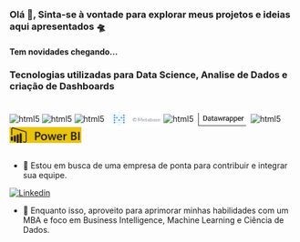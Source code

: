 ### Olá 👋, Sinta-se à vontade para explorar meus projetos e ideias aqui apresentados  🛸


#### Tem novidades chegando...


### Tecnologias utilizadas para Data Science, Analise de Dados e criação de Dashboards

<div style="display: inline_block"><br/>
  <img align="center" alt="html5" src="https://img.shields.io/badge/Python-3776AB?style=for-the-badge&logo=python&logoColor=white" />
  <img align="center" alt="html5" src="https://img.shields.io/badge/Tableau-E97627?style=for-the-badge&logo=Tableau&logoColor=white" />
  <img align="center" alt="html5" src="https://img.shields.io/badge/R-276DC3?style=for-the-badge&logo=r&logoColor=white">
  <img align="center" alt="html5" src = "img/Logo.PNG?style=for-the-badge&logo=r&logoColor=white" height=28 />
  <img align="center" alt="html5" src = "https://img.shields.io/badge/MySQL-005C84?style=for-the-badge&logo=mysql&logoColor=white" />
  <img align="center" alt="html5" src = "img/datawrapper.PNG?style=for-the-badge&logo=r&logoColor=white" height=28 />
  <img align="center" alt="html5" src = "https://img.shields.io/badge/SQLite-07405E?style=for-the-badge&logo=sqlite&logoColor=white" />
  <img align="center" alt="html5" src = "img/PowerBI.PNG?style=for-the-badge&logo=r&logoColor=white" height=28 />  
    
 </div><br/>


- 🔭 Estou em busca de uma empresa de ponta para contribuir e integrar sua equipe.

[![Linkedin](https://img.shields.io/badge/LinkedIn-0077B5?style=for-the-badge&logo=linkedin&logoColor=white)](https://www.linkedin.com/in/nilton-c-b6ab2484/)

- 🌱 Enquanto isso, aproveito para aprimorar minhas habilidades com um MBA e foco em Business Intelligence, Machine Learning e Ciência de Dados.

